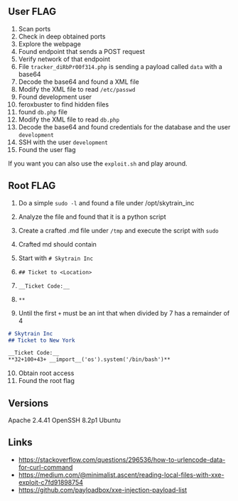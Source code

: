 User FLAG
-----

1. Scan ports
2. Check in deep obtained ports
3. Explore the webpage
4. Found endpoint that sends a POST request
5. Verify network of that endpoint
6. File `tracker_diRbPr00f314.php` is sending a payload called `data` with a base64
7. Decode the base64 and found a XML file
8. Modify the XML file to read `/etc/passwd`
9. Found development user
10. feroxbuster to find hidden files
11. found `db.php` file
12. Modify the XML file to read `db.php`
13. Decode the base64 and found credentials for the database and the user `development`
14. SSH with the user `development`
15. Found the user flag

If you want you can also use the `exploit.sh` and play around.

Root FLAG
-----

1. Do a simple `sudo -l` and found a file under /opt/skytrain_inc
2. Analyze the file and found that it is a python script
3. Create a crafted .md file under `/tmp` and execute the script with `sudo`
4. Crafted md should contain 

5. Start with `# Skytrain Inc`
6. `## Ticket to <Location>`
7. `__Ticket Code:__`
8. `**`
9. Until the first `+` must be an int that when divided by 7 has a remainder of 4

```md
# Skytrain Inc
## Ticket to New York

__Ticket Code:__
**32+100+43+ __import__('os').system('/bin/bash')**
```

10. Obtain root access
11. Found the root flag

## Versions

Apache 2.4.41
OpenSSH 8.2p1 Ubuntu

## Links

- https://stackoverflow.com/questions/296536/how-to-urlencode-data-for-curl-command
- https://medium.com/@minimalist.ascent/reading-local-files-with-xxe-exploit-c7fd91898754
- https://github.com/payloadbox/xxe-injection-payload-list
